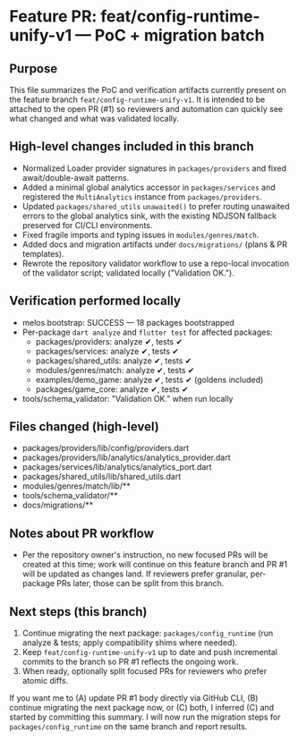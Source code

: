 # Feature PR: feat/config-runtime-unify-v1 — PoC + migration batch

## Purpose

This file summarizes the PoC and verification artifacts currently present on the
feature branch `feat/config-runtime-unify-v1`. It is intended to be attached to
the open PR (#1) so reviewers and automation can quickly see what changed and
what was validated locally.

## High-level changes included in this branch

-    Normalized Loader provider signatures in `packages/providers` and fixed
     await/double-await patterns.
-    Added a minimal global analytics accessor in `packages/services` and
     registered the `MultiAnalytics` instance from `packages/providers`.
-    Updated `packages/shared_utils` `unawaited()` to prefer routing unawaited
     errors to the global analytics sink, with the existing NDJSON fallback
     preserved for CI/CLI environments.
-    Fixed fragile imports and typing issues in `modules/genres/match`.
-    Added docs and migration artifacts under `docs/migrations/` (plans & PR
     templates).
-    Rewrote the repository validator workflow to use a repo-local invocation of
     the validator script; validated locally ("Validation OK.").

## Verification performed locally

-    melos bootstrap: SUCCESS — 18 packages bootstrapped
-    Per-package `dart analyze` and `flutter test` for affected packages:
     -    packages/providers: analyze ✔, tests ✔
     -    packages/services: analyze ✔, tests ✔
     -    packages/shared_utils: analyze ✔, tests ✔
     -    modules/genres/match: analyze ✔, tests ✔
     -    examples/demo_game: analyze ✔, tests ✔ (goldens included)
     -    packages/game_core: analyze ✔, tests ✔
-    tools/schema_validator: "Validation OK." when run locally

## Files changed (high-level)

-    packages/providers/lib/config/providers.dart
-    packages/providers/lib/analytics/analytics_provider.dart
-    packages/services/lib/analytics/analytics_port.dart
-    packages/shared_utils/lib/shared_utils.dart
-    modules/genres/match/lib/\*\*
-    tools/schema_validator/\*\*
-    docs/migrations/\*\*

## Notes about PR workflow

-    Per the repository owner's instruction, no new focused PRs will be created at
     this time; work will continue on this feature branch and PR #1 will be updated
     as changes land. If reviewers prefer granular, per-package PRs later, those
     can be split from this branch.

## Next steps (this branch)

1. Continue migrating the next package: `packages/config_runtime` (run analyze
   & tests; apply compatibility shims where needed).
2. Keep `feat/config-runtime-unify-v1` up to date and push incremental commits
   to the branch so PR #1 reflects the ongoing work.
3. When ready, optionally split focused PRs for reviewers who prefer atomic
   diffs.

If you want me to (A) update PR #1 body directly via GitHub CLI, (B) continue
migrating the next package now, or (C) both, I inferred (C) and started by
committing this summary. I will now run the migration steps for
`packages/config_runtime` on the same branch and report results.
